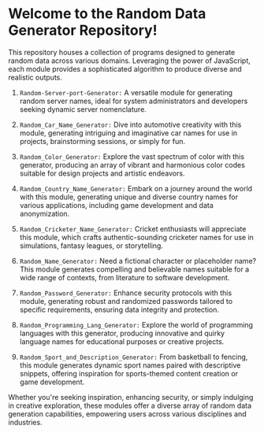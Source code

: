 
# Welcome to the Random Data Generator Repository!

This repository houses a collection of programs designed to generate random data across various domains. Leveraging the power of JavaScript, each module provides a sophisticated algorithm to produce diverse and realistic outputs.

1. ```Random-Server-port-Generator:```
A versatile module for generating random server names, ideal for system administrators and developers seeking dynamic server nomenclature.

2. ```Random_Car_Name_Generator:``` 
Dive into automotive creativity with this module, generating intriguing and imaginative car names for use in projects, brainstorming sessions, or simply for fun.

3. ```Random_Color_Generator:``` Explore the vast spectrum of color with this generator, producing an array of vibrant and harmonious color codes suitable for design projects and artistic endeavors.

4. ```Random_Country_Name_Generator:``` Embark on a journey around the world with this module, generating unique and diverse country names for various applications, including game development and data anonymization.

5. ```Random_Cricketer_Name_Generator:``` Cricket enthusiasts will appreciate this module, which crafts authentic-sounding cricketer names for use in simulations, fantasy leagues, or storytelling.

6. ```Random_Name_Generator:``` Need a fictional character or placeholder name? This module generates compelling and believable names suitable for a wide range of contexts, from literature to software development.

7. ```Random_Password_Generator:``` Enhance security protocols with this module, generating robust and randomized passwords tailored to specific requirements, ensuring data integrity and protection.

8. ```Random_Programming_Lang_Generator:``` Explore the world of programming languages with this generator, producing innovative and quirky language names for educational purposes or creative projects.

9. ```Random_Sport_and_Description_Generator:``` From basketball to fencing, this module generates dynamic sport names paired with descriptive snippets, offering inspiration for sports-themed content creation or game development.

Whether you're seeking inspiration, enhancing security, or simply indulging in creative exploration, these modules offer a diverse array of random data generation capabilities, empowering users across various disciplines and industries.
